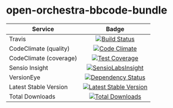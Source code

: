 open-orchestra-bbcode-bundle
=============================

| Service       | Badge         |
| ------------- |:-------------:|
| Travis | [![Build Status](https://travis-ci.org/open-orchestra/open-orchestra-bbcode-bundle.svg)](https://travis-ci.org/open-orchestra/open-orchestra-bbcode-bundle) |
| CodeClimate (quality) | [![Code Climate](https://codeclimate.com/github/open-orchestra/open-orchestra-bbcode-bundle/badges/gpa.svg)](https://codeclimate.com/github/open-orchestra/open-orchestra-bbcode-bundle) |
| CodeClimate (coverage) | [![Test Coverage](https://codeclimate.com/github/open-orchestra/open-orchestra-bbcode-bundle/badges/coverage.svg)](https://codeclimate.com/github/open-orchestra/open-orchestra-bbcode-bundle/coverage) |
| Sensio Insight | [![SensioLabsInsight](https://insight.sensiolabs.com/projects/5947602b-5bca-42b1-8daf-cd96fda7bf76/big.png)](https://insight.sensiolabs.com/projects/5947602b-5bca-42b1-8daf-cd96fda7bf76) |
| VersionEye | [![Dependency Status](https://www.versioneye.com/user/projects/5620af1036d0ab0019000831/badge.svg?style=flat)](https://www.versioneye.com/user/projects/5620af1036d0ab0019000831) |
| Latest Stable Version | [![Latest Stable Version](https://poser.pugx.org/open-orchestra/open-orchestra-bbcode-bundle/v/stable)](https://packagist.org/packages/open-orchestra/open-orchestra-bbcode-bundle) |
| Total Downloads | [![Total Downloads](https://poser.pugx.org/open-orchestra/open-orchestra-bbcode-bundle/downloads)](https://packagist.org/packages/open-orchestra/open-orchestra-bbcode-bundle) |
